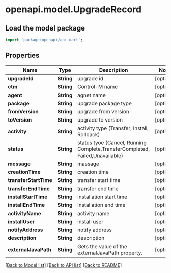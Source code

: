 # openapi.model.UpgradeRecord

## Load the model package
```dart
import 'package:openapi/api.dart';
```

## Properties
Name | Type | Description | Notes
------------ | ------------- | ------------- | -------------
**upgradeId** | **String** | upgrade id | [optional] 
**ctm** | **String** | Control-M name | [optional] 
**agent** | **String** | agnet name | [optional] 
**package** | **String** | upgrade package type | [optional] 
**fromVersion** | **String** | upgrade from version | [optional] 
**toVersion** | **String** | upgrade to version | [optional] 
**activity** | **String** | activity type (Transfer, Install, Rollback) | [optional] 
**status** | **String** | status tyoe (Cancel, Running Complete,TransferCompleted, Failed,Unavailable) | [optional] 
**message** | **String** | massage | [optional] 
**creationTime** | **String** | creation time | [optional] 
**transferStartTime** | **String** | transfer start time | [optional] 
**transferEndTime** | **String** | transfer end time | [optional] 
**installStartTime** | **String** | installation start time | [optional] 
**installEndTime** | **String** | installation end time | [optional] 
**activityName** | **String** | activity name | [optional] 
**installUser** | **String** | install user | [optional] 
**notifyAddress** | **String** | notify address | [optional] 
**description** | **String** | description | [optional] 
**externalJavaPath** | **String** | Gets the value of the externalJavaPath property. | [optional] 

[[Back to Model list]](../README.md#documentation-for-models) [[Back to API list]](../README.md#documentation-for-api-endpoints) [[Back to README]](../README.md)


